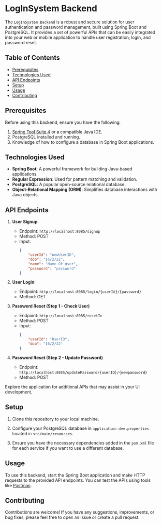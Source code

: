 # LogInSystem Backend

The `LogInSystem Backend` is a robust and secure solution for user authentication and password management, built using Spring Boot and PostgreSQL. It provides a set of powerful APIs that can be easily integrated into your web or mobile application to handle user registration, login, and password reset.

## Table of Contents

- [Prerequisites](#prerequisites)
- [Technologies Used](#technologies-used)
- [API Endpoints](#api-endpoints)
- [Setup](#setup)
- [Usage](#usage)
- [Contributing](#contributing)

## Prerequisites

Before using this backend, ensure you have the following:

1. [Spring Tool Suite 4](https://spring.io/tools) or a compatible Java IDE.
2. PostgreSQL installed and running.
3. Knowledge of how to configure a database in Spring Boot applications.

## Technologies Used

- **Spring Boot**: A powerful framework for building Java-based applications.
- **Regular Expression**: Used for pattern matching and validation.
- **PostgreSQL**: A popular open-source relational database.
- **Object-Relational Mapping (ORM)**: Simplifies database interactions with Java objects.
    
## API Endpoints

1. **User Signup**
   - Endpoint: `http://localhost:8085/signup`
   - Method: POST
   - Input:
     ```json
     {
         "userId": "newUserID",
         "dob": "16/2/22",
         "name": "Name Of user",
         "password": "password"
     }
     ```

2. **User Login**
   - Endpoint: `http://localhost:8085/login/{userId}/{password}`
   - Method: GET

3. **Password Reset (Step 1 - Check User)**
   - Endpoint: `http://localhost:8085/resetIn`
   - Method: POST
   - Input:
     ```json
     {
         "userId": "UserID",
         "dob": "16/2/22"
     }
     ```

4. **Password Reset (Step 2 - Update Password)**
   - Endpoint: `http://localhost:8085/updatePassword/{userID}/{newpassword}`
   - Method: POST

Explore the application for additional APIs that may assist in your UI development.

## Setup

1. Clone this repository to your local machine.

2. Configure your PostgreSQL database in `application-dev.properties` located in `src/main/resources`.

3. Ensure you have the necessary dependencies added in the `pom.xml` file for each service if you want to use a different database.

## Usage

To use this backend, start the Spring Boot application and make HTTP requests to the provided API endpoints. You can test the APIs using tools like [Postman](https://www.postman.com/).

## Contributing

Contributions are welcome! If you have any suggestions, improvements, or bug fixes, please feel free to open an issue or create a pull request.

